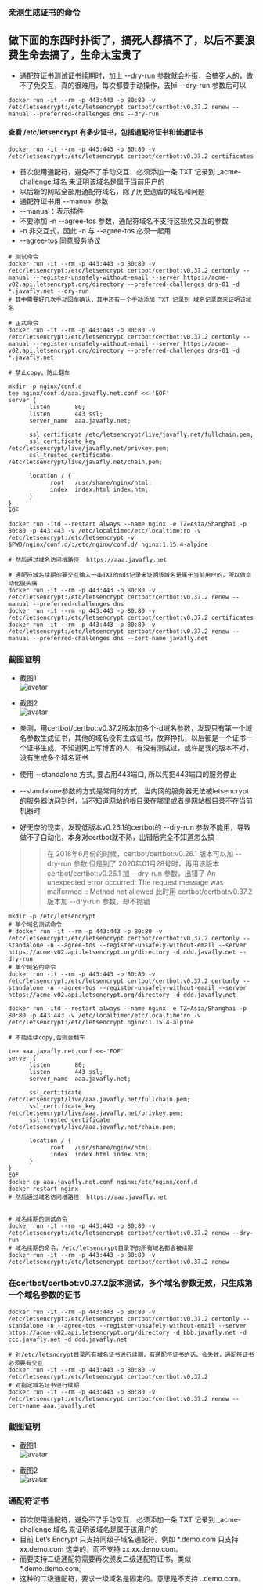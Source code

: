 ### 亲测生成证书的命令

## 做下面的东西时扑街了，搞死人都搞不了，以后不要浪费生命去搞了，生命太宝贵了
* 通配符证书测试证书续期时，加上 --dry-run 参数就会扑街，会搞死人的，做不了免交互，真的很难用，每次都要手动操作，去掉 --dry-run 参数后可以
```
docker run -it --rm -p 443:443 -p 80:80 -v /etc/letsencrypt:/etc/letsencrypt certbot/certbot:v0.37.2 renew --manual --preferred-challenges dns --dry-run
```


#### 查看 /etc/letsencrypt 有多少证书，包括通配符证书和普通证书
```
docker run -it --rm -p 443:443 -p 80:80 -v /etc/letsencrypt:/etc/letsencrypt certbot/certbot:v0.37.2 certificates
```


* 首次使用通配符，避免不了手动交互，必须添加一条 TXT 记录到 _acme-challenge.域名 来证明该域名是属于当前用户的
* 以后新的网站全部用通配符域名，除了历史遗留的域名和问题
* 通配符证书用 --manual 参数
* --manual：表示插件
* 不要添加 -n --agree-tos 参数，通配符域名不支持这些免交互的参数
* -n 非交互式，因此 -n 与 --agree-tos 必须一起用
* --agree-tos 同意服务协议
```
# 测试命令
docker run -it --rm -p 443:443 -p 80:80 -v /etc/letsencrypt:/etc/letsencrypt certbot/certbot:v0.37.2 certonly --manual --register-unsafely-without-email --server https://acme-v02.api.letsencrypt.org/directory --preferred-challenges dns-01 -d *.javafly.net --dry-run
# 其中需要好几次手动回车确认，其中还有一个手动添加 TXT 记录到 域名记录商来证明该域名

# 正式命令
docker run -it --rm -p 443:443 -p 80:80 -v /etc/letsencrypt:/etc/letsencrypt certbot/certbot:v0.37.2 certonly --manual --register-unsafely-without-email --server https://acme-v02.api.letsencrypt.org/directory --preferred-challenges dns-01 -d *.javafly.net

# 禁止copy，防止翻车

mkdir -p nginx/conf.d
tee nginx/conf.d/aaa.javafly.net.conf <<-'EOF'
server {
      listen       80;
      listen       443 ssl;
      server_name  aaa.javafly.net;

      ssl_certificate /etc/letsencrypt/live/javafly.net/fullchain.pem;
      ssl_certificate_key /etc/letsencrypt/live/javafly.net/privkey.pem;
      ssl_trusted_certificate /etc/letsencrypt/live/javafly.net/chain.pem;

      location / {
            root   /usr/share/nginx/html;
            index  index.html index.htm;
      }
}
EOF

docker run -itd --restart always --name nginx -e TZ=Asia/Shanghai -p 80:80 -p 443:443 -v /etc/localtime:/etc/localtime:ro -v /etc/letsencrypt:/etc/letsencrypt -v $PWD/nginx/conf.d/:/etc/nginx/conf.d/ nginx:1.15.4-alpine

# 然后通过域名访问根路径  https://aaa.javafly.net

# 通配符域名续期的要交互输入一条TXT的nds记录来证明该域名是属于当前用户的，所以做自动化很头痛
docker run -it --rm -p 443:443 -p 80:80 -v /etc/letsencrypt:/etc/letsencrypt certbot/certbot:v0.37.2 renew --manual --preferred-challenges dns
docker run -it --rm -p 443:443 -p 80:80 -v /etc/letsencrypt:/etc/letsencrypt certbot/certbot:v0.37.2 certificates
docker run -it --rm -p 443:443 -p 80:80 -v /etc/letsencrypt:/etc/letsencrypt certbot/certbot:v0.37.2 renew --manual --preferred-challenges dns --cert-name javafly.net 

```
### 截图证明
* 截图1  
![avatar](imgs/img-0003.png)

* 截图2  
![avatar](imgs/img-0004.png)

* 亲测，用certbot/certbot:v0.37.2版本加多个-d域名参数，发现只有第一个域名参数生成证书，其他的域名没有生成证书，放弃挣扎，以后都是一个证书一个证书生成，不知道网上写博客的人，有没有测试过，或许是我的版本不对，没有生成多个域名证书
* 使用 --standalone 方式, 要占用443端口, 所以先把443端口的服务停止
* --standalone参数的方式是常用的方式，当内网的服务器无法被letsencrypt的服务器访问到时，当不知道网站的根目录在哪里或者是网站根目录不在当前机器时
* 好无奈的现实，发现低版本v0.26.1的certbot的 --dry-run 参数不能用，导致做不了自动化，本身对certbot就不熟，出错后完全不知道怎么搞
> > 在 2018年6月份的时候，certbot/certbot:v0.26.1 版本可以加 --dry-run 参数
>>  但是到了 2020年01月28号时，再用该版本 certbot/certbot:v0.26.1 加 --dry-run 参数，出错了 An unexpected error occurred: The request message was malformed :: Method not allowed
>> 此时用 certbot/certbot:v0.37.2 版本加 --dry-run 参数，却不抛错


```
mkdir -p /etc/letsencrypt
# 单个域名测试命令
# docker run -it --rm -p 443:443 -p 80:80 -v /etc/letsencrypt:/etc/letsencrypt certbot/certbot:v0.37.2 certonly --standalone -n --agree-tos --register-unsafely-without-email --server https://acme-v02.api.letsencrypt.org/directory -d ddd.javafly.net --dry-run
# 单个域名的命令
docker run -it --rm -p 443:443 -p 80:80 -v /etc/letsencrypt:/etc/letsencrypt certbot/certbot:v0.37.2 certonly --standalone -n --agree-tos --register-unsafely-without-email --server https://acme-v02.api.letsencrypt.org/directory -d ddd.javafly.net

docker run -itd --restart always --name nginx -e TZ=Asia/Shanghai -p 80:80 -p 443:443 -v /etc/localtime:/etc/localtime:ro -v /etc/letsencrypt:/etc/letsencrypt nginx:1.15.4-alpine

# 不能连续copy,否则会翻车

tee aaa.javafly.net.conf <<-'EOF'
server {
      listen       80;
      listen       443 ssl;
      server_name  aaa.javafly.net;

      ssl_certificate /etc/letsencrypt/live/aaa.javafly.net/fullchain.pem;
      ssl_certificate_key /etc/letsencrypt/live/aaa.javafly.net/privkey.pem;
      ssl_trusted_certificate /etc/letsencrypt/live/aaa.javafly.net/chain.pem;

      location / {
            root   /usr/share/nginx/html;
            index  index.html index.htm;
      }
}
EOF
docker cp aaa.javafly.net.conf nginx:/etc/nginx/conf.d
docker restart nginx
# 然后通过域名访问根路径  https://aaa.javafly.net


# 域名续期的测试命令
docker run -it --rm -p 443:443 -p 80:80 -v /etc/letsencrypt:/etc/letsencrypt certbot/certbot:v0.37.2 renew --dry-run
# 域名续期的命令，/etc/letsencrypt目录下的所有域名都会被续期
docker run -it --rm -p 443:443 -p 80:80 -v /etc/letsencrypt:/etc/letsencrypt certbot/certbot:v0.37.2 renew
```

### 在certbot/certbot:v0.37.2版本测试，多个域名参数无效，只生成第一个域名参数的证书
```
docker run -it --rm -p 443:443 -p 80:80 -v /etc/letsencrypt:/etc/letsencrypt certbot/certbot:v0.37.2 certonly --standalone -n --agree-tos --register-unsafely-without-email --server https://acme-v02.api.letsencrypt.org/directory -d bbb.javafly.net -d ccc.javafly.net -d ddd.javafly.net

# 对/etc/letsncrypt目录所有域名证书进行续期，有通配符证书的话，会失效，通配符证书必须要有交互
docker run -it --rm -p 443:443 -p 80:80 -v /etc/letsencrypt:/etc/letsencrypt certbot/certbot:v0.37.2
# 对指定域名证书进行续期
docker run -it --rm -p 443:443 -p 80:80 -v /etc/letsencrypt:/etc/letsencrypt certbot/certbot:v0.37.2 renew --cert-name aaa.javafly.net 
```
### 截图证明
* 截图1  
![avatar](imgs/img-0001.png)

* 截图2  
![avatar](imgs/img-0002.png)


### 通配符证书
* 首次使用通配符，避免不了手动交互，必须添加一条 TXT 记录到 _acme-challenge.域名 来证明该域名是属于该用户的
* 目前 Let’s Encrypt 只支持同级子域名通配符。例如 *.demo.com 只支持 xx.demo.com 这类的，而不支持 xx.xx.demo.com。
* 而要支持二级通配符需要再次颁发二级通配符证书，类似 *.demo.demo.com。
* 这种的二级通配符，要求一级域名是固定的。意思是不支持 *.*.demo.com。
```
```


